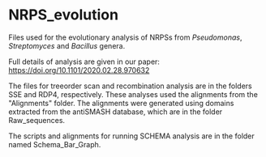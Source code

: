 # NRPS_evolution

Files used for the evolutionary analysis of NRPSs from *Pseudomonas*, *Streptomyces* and *Bacillus* genera.

Full details of analysis are given in our paper: https://doi.org/10.1101/2020.02.28.970632

The files for treeorder scan and recombination analysis are in the folders SSE and RDP4, respectively. These analyses used the alignments from the "Alignments" folder. The alignments were generated using domains extracted from the antiSMASH database, which are in the folder Raw_sequences.

The scripts and alignments for running SCHEMA analysis are in the folder named Schema_Bar_Graph.
